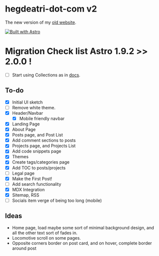 # hegdeatri-dot-com v2

The new version of my [old website](https://old.hegdeatri.com).

[![Built with Astro](https://astro.badg.es/v1/built-with-astro.svg)](https://astro.build)

# Migration Check list Astro 1.9.2 >> 2.0.0 !

- [ ] Start using Collections as in [docs](https://docs.astro.build/en/guides/content-collections/#filtering-collection-queries).

## To-do

- [x] Initial UI sketch
- [ ] Remove white theme.
- [x] Header/Navbar
  - [x] Mobile friendly navbar
- [x] Landing Page
- [x] About Page
- [x] Posts page, and Post List
- [x] Add comment sections to posts
- [x] Projects page, and Projects List
- [x] Add code snippets page
- [x] Themes
- [x] Create tags/categories page
- [x] Add TOC to posts/projects
- [ ] Legal page
- [x] Make the First Post!
- [ ] Add search functionality
- [x] MDX Integration
- [x] Sitemap, RSS
- [ ] Socials item verge of being too long (mobile)

## Ideas

- Home page, load maybe some sort of minimal background design,
  and all the other text sort of fades in.
- Locomotive scroll on some pages.
- Opposite corners border on post card, and on hover, complete border around post

